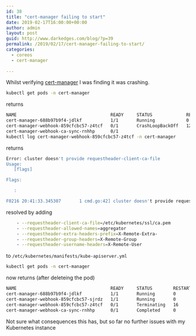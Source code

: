 ```yaml
---
id: 38
title: "cert-manager failing to start"
date: 2019-02-17T16:00:00+00:00
author: admin
layout: post
guid: http://www.darkedges.com/blog/?p=39
permalink: /2019/02/17/cert-manager-failing-to-start/
categories:
  - coreos
  - cert-manager
  
---
```

Whilst verifying [cert-manager](https://docs.cert-manager.io/en/latest/getting-started/install.html#verifying-the-installation) I was finding it was crashing.

<!-- more -->

```bash
kubectl get pods -n cert-manager
```

returns

```bash
NAME                                    READY     STATUS             RESTARTS   AGE
cert-manager-688b97b9f4-jdlkf           1/1       Running            0          41m
cert-manager-webhook-859cfcbc57-z4tcf   0/1       CrashLoopBackOff   12         41m
cert-manager-webhook-ca-sync-rnhhp      0/1
kubectl log cert-manager-webhook-859cfcbc57-z4tcf -n cert-manager
```

returns

```bash
Error: cluster doesn't provide requestheader-client-ca-file
Usage:
   [flags]

Flags:

   :

F0216 20:41:33.345307       1 cmd.go:42] cluster doesn't provide requestheader-client-ca-file

```

resolved by adding

```bash
    - --requestheader-client-ca-file=/etc/kubernetes/ssl/ca.pem
    - --requestheader-allowed-names=aggregator
    - --requestheader-extra-headers-prefix=X-Remote-Extra-
    - --requestheader-group-headers=X-Remote-Group
    - --requestheader-username-headers=X-Remote-User
```

to `/etc/kubernetes/manifests/kube-apiserver.yml`

```bash
kubectl get pods -n cert-manager
```

now returns (after deleteing the pod)

```bash
NAME                                    READY     STATUS        RESTARTS   AGE
cert-manager-688b97b9f4-jdlkf           1/1       Running       0          1h
cert-manager-webhook-859cfcbc57-sjrdz   1/1       Running       0          9s
cert-manager-webhook-859cfcbc57-z4tcf   0/1       Terminating   16         1h
cert-manager-webhook-ca-sync-rnhhp      0/1       Completed     0          1h

```

Not sure what consequences this has, but so far no further issues with my Kubernetes instance